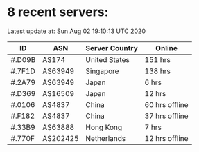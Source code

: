 # 8 recent servers:

Latest update at: Sun Aug 02 19:10:13 UTC 2020

| ID | ASN | Server Country | Online |
| -- | --- | -------------- | ------ |
| #.D09B | AS174 | United States | 151 hrs |
| #.7F1D | AS63949 | Singapore | 138 hrs |
| #.2A79 | AS63949 | Japan | 6 hrs |
| #.D369 | AS16509 | Japan | 12 hrs |
| #.0106 | AS4837 | China | 60 hrs offline |
| #.F182 | AS4837 | China | 37 hrs offline |
| #.33B9 | AS63888 | Hong Kong | 7 hrs |
| #.770F | AS202425 | Netherlands | 12 hrs offline |


